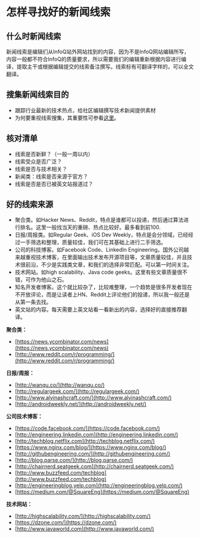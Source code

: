 # 怎样寻找好的新闻线索

## 什么时新闻线索

新闻线索是编辑们从InfoQ站外网站找到的内容，因为不是InfoQ网站编辑所写，内容一般都不符合InfoQ的质量要求，所以需要我们的编辑重新根据内容进行编译，提取主干或根据编辑提交的线索备注撰写。线索标有可翻译字样的，可以全文翻译。

## **搜集新闻线索目的**

* 跟踪行业最新的技术热点，给社区编辑撰写技术新闻提供素材
* 为何要重视线索搜集，其重要性可参看[这里](https://tower.im/projects/9f0531fc85e448f2b5cb5179890f8e25/todos/9d7ecefea4eb40a8ab0a6b3f6da8c45c/)。

## **核对清单**

* 线索是否新鲜？（一般一周以内）
* 线索受众是否广泛？
* 线索是否与技术相关？
* 新闻类：线索是否来源于官方？
* 线索是否是否已被英文站报道过？

## **好的线索来源**

* 聚合类。如Hacker News、Reddit，特点是谁都可以投递，然后通过算法进行排名。这里一般找当天的重磅、热点比较好。最多看到前100.
* 日报\/周报类。如Regular Geek、iOS Dev Weekly，特点是会分领域，已经经过一手筛选和整理，质量较佳，我们可在其基础上进行二手筛选。
* 公司的科技博客。如Facebook Code、LinkedIn Engineering。国外公司越来越重视技术博客，在里面输出技术发布开源项目等，文章质量较佳，并且技术很前沿，不少是实践类文章，和我们的选择非常匹配。可以第一时间关注。
* 技术网站。如high scalability、Java code geeks。这里有些文章质量很不错，可作为他山之石。
* 知名开发者博客。这个就比较杂了，比较难整理，一个趋势是很多开发者现在不开放评论，而是让读者上HN、Reddit上评论他们的投递，所以我一般还是从第一条去找。
* 英文站的内容。每天需要上英文站看一看新出的内容，选择好的直接推荐翻译。

**聚合类：**

* [https://news.ycombinator.com/news](https://news.ycombinator.com/news)
* [http://www.reddit.com/r/programming/](http://www.reddit.com/r/programming/)

**日报/周报：**

* [http://wanqu.co/](http://wanqu.co/)
* [http://regulargeek.com/](http://regulargeek.com/)
* [http://www.alvinashcraft.com/](http://www.alvinashcraft.com/)
* [http://androidweekly.net/](http://androidweekly.net/)

**公司技术博客：**

* [https://code.facebook.com/](https://code.facebook.com/)
* [http://engineering.linkedin.com](http://engineering.linkedin.com/)
* [http://techblog.netflix.com](http://techblog.netflix.com/)
* [https://www.nginx.com/blog/](https://www.nginx.com/blog/)
* [http://githubengineering.com/](http://githubengineering.com/)
* [http://blog.parse.com/](http://blog.parse.com/)
* [http://chairnerd.seatgeek.com](http://chairnerd.seatgeek.com/)
* [http://www.buzzfeed.com/techblog](http://www.buzzfeed.com/techblog)
* [http://engineeringblog.yelp.com](http://engineeringblog.yelp.com/)
* [https://medium.com/@SquareEng](https://medium.com/@SquareEng)

**技术网站：**

* [http://highscalability.com/](http://highscalability.com/)
* [https://dzone.com/](https://dzone.com/)
* [http://www.javaworld.com](http://www.javaworld.com/)



